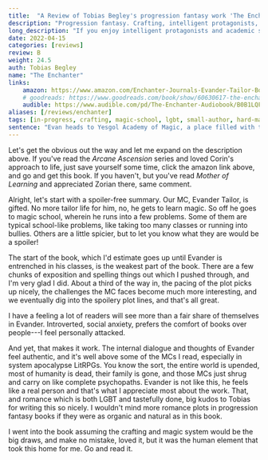 ```yaml
---
title:  "A Review of Tobias Begley's progression fantasy work 'The Enchanter'"
description: "Progression fantasy. Crafting, intelligent protagonists, school setting, it's right up my alley."
long_description: "If you enjoy intelligent protagonists and academic settings, you'll love this book. It starts slower and picks up pace a ton. Loved it."
date: 2022-04-15
categories: [reviews]
review: B
weight: 24.5
auth: Tobias Begley
name: "The Enchanter"
links:
    amazon: https://www.amazon.com/Enchanter-Journals-Evander-Tailor-Book-ebook/dp/B09VNDHW49
    # goodreads: https://www.goodreads.com/book/show/60630617-the-enchanter
    audible: https://www.audible.com/pd/The-Enchanter-Audiobook/B0B1LQFTPM
aliases: [/reviews/enchanter]
tags: [in-progress, crafting, magic-school, lgbt, small-author, hard-magic, audio]
sentence: "Evan heads to Yesgol Academy of Magic, a place filled with the children of the elite, and the occasional extraplanar horror."
---
```


Let's get the obvious out the way and let me expand on the description above. If you've read the *Arcane Ascension* series and loved Corin's approach to life, just save yourself some time, click the amazon link above, and go and get this book. If you haven't, but you've read *Mother of Learning* and appreciated Zorian there, same comment.

Alright, let's start with a spoiler-free summary. Our MC, Evander Tailor, is gifted. No more tailor life for him, no, he gets to learn magic. So off he goes to magic school, wherein he runs into a few problems. Some of them are typical school-like problems, like taking too many classes or running into bullies. Others are a little spicier, but to let you know what they are would be a spoiler!

The start of the book, which I'd estimate goes up until Evander is entrenched in his classes, is the weakest part of the book. There are a few chunks of exposition and spelling things out which I pushed through, and I'm very glad I did. About a third of the way in, the pacing of the plot picks up nicely, the challenges the MC faces become much more interesting, and we eventually dig into the spoilery plot lines, and that's all great. 

I have a feeling a lot of readers will see more than a fair share of themselves in Evander. Introverted, social anxiety, prefers the comfort of books over people---I feel personally attacked. 

And yet, that makes it work. The internal dialogue and thoughts of Evander feel authentic, and it's well above some of the MCs I read, especially in system apocalypse LitRPGs. You know the sort, the entire world is upended, most of humanity is dead, their family is gone, and those MCs just shrug and carry on like complete psychopaths. Evander is not like this, he feels like a real person and that's what I appreciate most about the work. That, and romance which is both LGBT and tastefully done, big kudos to Tobias for writing this so nicely. I wouldn't mind more romance plots in progression fantasy books if they were as organic and natural as in this book.

I went into the book assuming the crafting and magic system would be the big draws, and make no mistake, loved it, but it was the human element that took this home for me. Go and read it.
